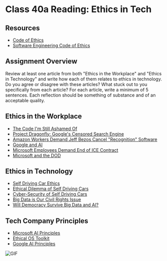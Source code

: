 # Class 40a Reading: Ethics in Tech

## Resources

- [Code of Ethics](https://www.acm.org/code-of-ethics)
- [Software Engineering Code of Ethics](https://ethics.acm.org/code-of-ethics/software-engineering-code/)

## Assignment Overview

Review at least one article from both "Ethics in the Workplace" and "Ethics in Technology" and write how each of them relates to ethics in technology. Do you agree or disagree with these articles? What stuck out to you specifically from each article?
For each article, write a minimum of 5 sentences. Each reflection should be something of substance and of an acceptable quality.

## Ethics in the Workplace

- [The Code I'm Still Ashamed Of](https://www.freecodecamp.org/news/the-code-im-still-ashamed-of-e4c021dff55e)
- [Project Dragonfly: Google's Censored Search Engine](https://www.vox.com/2018/8/17/17704526/google-dragonfly-censored-search-engine-china)
- [Amazon Workers Demand Jeff Bezos Cancel "Recognition" Software](https://gizmodo.com/amazon-workers-demand-jeff-bezos-cancel-face-recognitio-1827037509)
- [Google and AI](https://gizmodo.com/in-reversal-google-says-its-ai-will-not-be-used-for-we-1826649327)
- [Microsoft Employees Demand End of ICE Contract](https://web.archive.org/web/20211124172013/https://www.nytimes.com/2018/06/19/technology/tech-companies-immigration-border.html)
- [Microsoft and the DOD](https://web.archive.org/web/20200616232735/https://www.businessinsider.com/microsoft-employees-protest-contract-us-army-hololens-2019-2)

## Ethics in Technology

- [Self Driving Car Ethics](https://www.freep.com/story/money/cars/2017/11/21/self-driving-cars-ethics/804805001/)
- [Ethical Dilemma of Self Driving Cars](https://www.theglobeandmail.com/globe-drive/culture/technology/the-ethical-dilemmas-of-self-drivingcars/article37803470/)
- [Cyber-Security of Self Driving Cars](https://phys.org/news/2017-02-cybersecurity-self-driving-cars.html)
- [Big Data is Our Civil Rights Issue](https://alistaircroll.com/)
- [Will Democracy Survive Big Data and AI?](https://www.scientificamerican.com/article/will-democracy-survive-big-data-and-artificial-intelligence/)

## Tech Company Principles

- [Microsoft AI Principles](https://www.microsoft.com/en-us/ai/responsible-ai?activetab=pivot1%3aprimaryr6)
- [Ethical OS Toolkit](https://ethicalos.org/)
- [Google AI Principles](https://www.blog.google/technology/ai/ai-principles/)

![GIF]()
